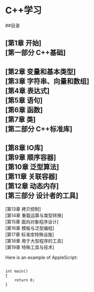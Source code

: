 C++学习
=====

##目录

[第1章 开始] <br />
[第一部分 C++基础] <br />
------
[第2章 变量和基本类型]  <br />
[第3章 字符串、向量和数组]  <br />
[第4章 表达式] <br />
[第5章 语句] <br />
[第6章 函数] <br />
[第7章 类] <br />
[第二部分 C++标准库] <br />
------
[第8章 IO库] <br />
[第9章 顺序容器] <br />
[第10章 泛型算法] <br />
[第11章 关联容器] <br />
[第12章 动态内存] <br />
[第三部分 设计者的工具] <br />
------
[第13章 拷贝控制] <br />
[第14章 重载运算与类型转换] <br />
[第15章 面向对象程序设计] <br />
[第16章 模板与泛型编程] <br />
[第17章 标准库特殊设施] <br />
[第18章 用于大型程序的工具] <br />
[第19章 特殊工具与技术] <br />

<p>Here is an example of AppleScript:</p>

<pre><code>
int main()
{
	return 0;
}
</code></pre>



